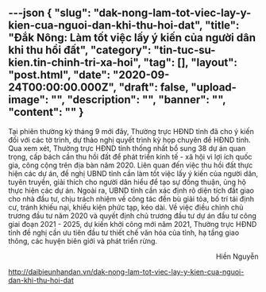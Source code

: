 ---json
{
    "slug": "dak-nong-lam-tot-viec-lay-y-kien-cua-nguoi-dan-khi-thu-hoi-dat",
    "title": "Đắk Nông: Làm tốt việc lấy ý kiến của người dân khi thu hồi đất",
    "category": "tin-tuc-su-kien.tin-chinh-tri-xa-hoi",
    "tag": [],
    "layout": "post.html",
    "date": "2020-09-24T00:00:00.000Z",
    "draft": false,
    "upload-image": "",
    "description": "",
    "banner": "",
    "__content__": ""
}
---
<p><span style="font-size:14px">Tại phi&ecirc;n thường kỳ th&aacute;ng 9 mới đ&acirc;y, Thường trực HĐND tỉnh đ&atilde; cho &yacute; kiến đối với c&aacute;c tờ tr&igrave;nh, dự thảo nghị quyết tr&igrave;nh kỳ họp chuy&ecirc;n đề HĐND tỉnh. Qua xem x&eacute;t, Thường trực HĐND tỉnh thống nhất bổ sung 38 dự &aacute;n quan trọng, cấp b&aacute;ch cần thu hồi đất để ph&aacute;t triển kinh tế - x&atilde; hội v&igrave; lợi &iacute;ch quốc gia, c&ocirc;ng cộng tr&ecirc;n địa b&agrave;n năm 2020. Li&ecirc;n quan đến việc thu hồi đất thực hiện c&aacute;c dự &aacute;n, đề nghị UBND tỉnh cần l&agrave;m tốt việc lấy &yacute; kiến của người d&acirc;n, tuy&ecirc;n truyền, giải th&iacute;ch cho người d&acirc;n hiểu để tạo sự đồng thuận, ủng hộ thực hiện c&aacute;c dự &aacute;n. Ngo&agrave;i ra, UBND tỉnh cần x&aacute;c định r&otilde; diện t&iacute;ch đất giao cho nh&agrave; đầu tư, chịu tr&aacute;ch nhiệm về c&ocirc;ng t&aacute;c đền b&ugrave; giải tỏa, bố tr&iacute; t&aacute;i định cư, tr&aacute;nh khiếu nại, khiếu kiện phức tạp, k&eacute;o d&agrave;i. Về việc điều chỉnh chủ trương đầu tư năm 2020 v&agrave; quyết định chủ trương đầu tư dự &aacute;n đầu tư c&ocirc;ng giai đoạn 2021 - 2025, dự kiến khởi c&ocirc;ng mới năm 2021, Thường trực HĐND tỉnh đề nghị cần ưu ti&ecirc;n đầu tư thiết chế văn h&oacute;a của tỉnh, hạ tầng giao th&ocirc;ng, c&aacute;c huyện bi&ecirc;n giới v&agrave; ph&aacute;t triển rừng.</span></p>

<p style="text-align:right"><span style="font-size:14px">Hiền Nguyễn</span></p>

<p><a href="http://daibieunhandan.vn/dak-nong-lam-tot-viec-lay-y-kien-cua-nguoi-dan-khi-thu-hoi-dat">http://daibieunhandan.vn/dak-nong-lam-tot-viec-lay-y-kien-cua-nguoi-dan-khi-thu-hoi-dat</a></p>
